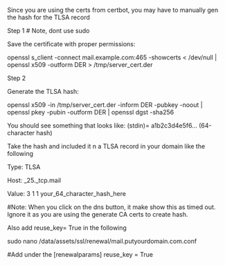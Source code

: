 Since you are using the certs from certbot, you may have to manually gen the hash for the TLSA record

Step 1 # Note, dont use sudo

Save the certificate with proper permissions:

openssl s_client -connect mail.example.com:465 -showcerts < /dev/null | openssl x509 -outform DER > /tmp/server_cert.der

Step 2

Generate the TLSA hash:

openssl x509 -in /tmp/server_cert.der -inform DER -pubkey -noout | openssl pkey -pubin -outform DER | openssl dgst -sha256

You should see something that looks like:
(stdin)= a1b2c3d4e5f6... (64-character hash)

Take the hash and included it n a TLSA record in your domain like the following

Type: TLSA

Host: _25._tcp.mail

Value: 3 1 1 your_64_character_hash_here

#Note: When you click on the dns button, it make show this as timed out.  Ignore it as you are using the generate CA certs to create hash.

Also add reuse_key= True in the following 

sudo nano /data/assets/ssl/renewal/mail.putyourdomain.com.conf

#Add under the [renewalparams]
reuse_key = True
